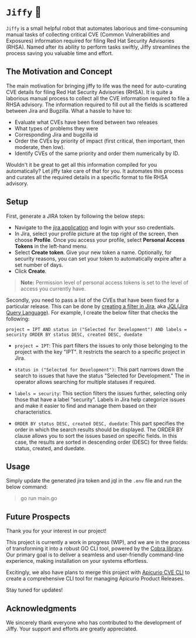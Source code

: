 # `Jiffy` 🤖

`Jiffy` is a small helpful robot that automates laborious and time-consuming manual tasks of collecting critical CVE (Common Vulnerabilities and Exposures) information required for filing Red Hat Security Advisories (RHSA). Named after its ability to perform tasks swiftly, Jiffy streamlines the process saving you valuable time and effort.

## The Motivation and Concept

The main motivation for bringing jiffy to life was the need for auto-curating CVE details for filing Red Hat Security Advisories (RHSA). It is quite a laborious manual process to collect all the CVE information required to file a RHSA advisory. The information required to fill out all the fields is scattered between Jira and Bugzilla. What a hassle to have to:
- Evaluate what CVEs have been fixed between two releases
- What types of problems they were
- Corresponding Jira and bugzilla id
- Order the CVEs by priority of impact (first critical, then important, then moderate, then low).
- Identify CVEs of the same priority and order them numerically by ID.

Wouldn't it be great to get all this information compiled for you automatically? Let jiffy take care of that for you. It automates this process and curates all the required details in a specific format to file RHSA advisory.

## Setup

First, generate a JIRA token by following the below steps:

- Navigate to the [jira application](https://issues.redhat.com/) and login with your sso credentials.
- In Jira, select your profile picture at the top right of the screen, then choose **Profile**. Once you access your profile, select **Personal Access Tokens** in the left-hand menu.
- Select **Create token**. Give your new token a name. Optionally, for security reasons, you can set your token to automatically expire after a set number of days.
- Click **Create**.

> **Note:** Permission level of personal access tokens is set to the level of access you currently have.

Secondly, you need to pass a list of the CVEs that have been fixed for a particular release. This can be done by [creating a filter in Jira](https://jexo.io/blog/how-to-create-filter-jira/), aka [JQL(Jira Query Language)](https://support.atlassian.com/jira-service-management-cloud/docs/use-advanced-search-with-jira-query-language-jql/). For example, I create the below filter that checks the following:

```jql
project = IPT AND status in ("Selected for Development") AND labels = security ORDER BY status DESC, created DESC, duedate
```

- `project = IPT`: This part filters the issues to only those belonging to the project with the key "IPT". It restricts the search to a specific project in Jira.

- `status in ("Selected for Development")`: This part narrows down the search to issues that have the status "Selected for Development." The in operator allows searching for multiple statuses if required.

- `labels = security`: This section filters the issues further, selecting only those that have a label "security". Labels in Jira help categorize issues and make it easier to find and manage them based on their characteristics.

- `ORDER BY status DESC, created DESC, duedate`: This part specifies the order in which the search results should be displayed. The ORDER BY clause allows you to sort the issues based on specific fields. In this case, the results are sorted in descending order (DESC) for three fields: status, created, and duedate.

## Usage

Simply update the generated jira token and jql in the `.env` file and run the below command:

> go run main.go

## Future Prospects

Thank you for your interest in our project! 

This project is currently a work in progress (WIP), and we are in the process of transforming it into a robust GO CLI tool, powered by the [Cobra library](https://pkg.go.dev/github.com/spf13/cobra). Our primary goal is to deliver a seamless and user-friendly command-line experience, making installation on your systems effortless.

Excitingly, we also have plans to merge this project with [Apicurio CVE CLI](https://github.com/Apicurio/apicurio-cve-cli) to create a comprehensive CLI tool for managing Apicurio Product Releases.

Stay tuned for updates!

## Acknowledgments

We sincerely thank everyone who has contributed to the development of Jiffy. Your support and efforts are greatly appreciated.
